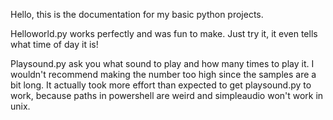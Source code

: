 Hello, this is the documentation for my basic python projects.

Helloworld.py works perfectly and was fun to make. Just try it, it even tells what time of day it is!

Playsound.py ask you what sound to play and how many times to play it. I wouldn't recommend making the number too high since the samples are a bit long.
It actually took more effort than expected to get playsound.py to work, because paths in powershell are weird and simpleaudio won't work in unix.
